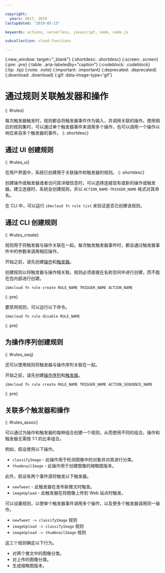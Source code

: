 ```yaml
---

copyright:
  years: 2017, 2019
lastupdated: "2019-05-15"

keywords: actions, serverless, javascript, node, node.js

subcollection: cloud-functions

---
```


{:new_window: target="_blank"}
{:shortdesc: .shortdesc}
{:screen: .screen}
{:pre: .pre}
{:table: .aria-labeledby="caption"}
{:codeblock: .codeblock}
{:tip: .tip}
{:note: .note}
{:important: .important}
{:deprecated: .deprecated}
{:download: .download}
{:gif: data-image-type='gif'}


# 通过规则关联触发器和操作
{: #rules}

每次触发器触发时，规则都会将触发器事件作为输入，并调用关联的操作。使用相应的规则集时，可以通过单个触发器事件来调用多个操作，也可以调用一个操作以响应来自多个触发器的事件。
{: shortdesc}


## 通过 UI 创建规则
{: #rules_ui}

在用户界面中，系统已创建用于关联操作和触发器的规则。
{: shortdesc}

创建操作或触发器或者访问其详细信息时，可以选择连接现有或新的操作或触发器。建立连接时，系统会创建规则，并以 `ACTION_NAME-TRIGGER_NAME` 格式对其命名。

在 CLI 中，可以运行 `ibmcloud fn rule list` 来验证是否已创建该规则。


## 通过 CLI 创建规则
{: #rules_create}

规则用于将触发器与操作关联在一起。每次触发触发器事件时，都会通过触发器事件中的参数来调用相应操作。

开始之前，请先创建[操作](/docs/openwhisk?topic=cloud-functions-actions)和[触发器](/docs/openwhisk?topic=cloud-functions-triggers)。


创建规则以将触发器与操作相关联。规则必须直接在名称空间中进行创建，而不能在包内部进行创建。
```
ibmcloud fn rule create RULE_NAME TRIGGER_NAME ACTION_NAME
```
{: pre}


要禁用规则，可以运行以下命令。
```
ibmcloud fn rule disable RULE_NAME
```
{: pre}


## 为操作序列创建规则
{: #rules_seq}

还可以使用规则将触发器与操作序列关联在一起。

开始之前，请先创建[操作序列](/docs/openwhisk?topic=cloud-functions-actions#actions_seq)和[触发器](/docs/openwhisk?topic=cloud-functions-triggers)。

```
ibmcloud fn rule create RULE_NAME TRIGGER_NAME ACTION_SEQUENCE_NAME
```
{: pre}


## 关联多个触发器和操作
{: #rules_assoc}

可以通过为操作和触发器的每种组合创建一个规则，从而使用不同的组合。操作和触发器无需按 1:1 的比率组合。

例如，假设使用以下操作。
- `classifyImage` - 此操作用于检测图像中的对象并对其进行分类。
- `thumbnailImage` - 此操作用于创建图像的缩略图版本。

此外，假设有两个事件源将触发以下触发器。
- `newTweet` - 此触发器在发布新推文时触发。
- `imageUpload` - 此触发器在将图像上传到 Web 站点时触发。

可以设置规则，以使单个触发器事件调用多个操作，以及使多个触发器调用同一操作。
- `newTweet -> classifyImage` 规则
- `imageUpload -> classifyImage` 规则
- `imageUpload -> thumbnailImage` 规则

这三个规则确定以下行为。
- 对两个推文中的图像分类。
- 对上传的图像分类。
- 生成缩略图版本。
